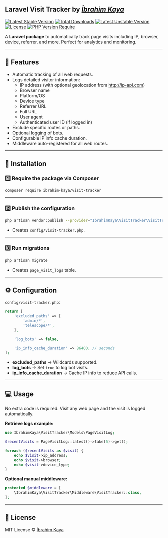 ## Laravel Visit Tracker by _[İbrahim Kaya](https://ibrahimkaya.dev)_

[![Latest Stable Version](http://poser.pugx.org/ibrahim-kaya/visit-tracker/v)](https://packagist.org/packages/ibrahim-kaya/visit-tracker) [![Total Downloads](http://poser.pugx.org/ibrahim-kaya/visit-tracker/downloads)](https://packagist.org/packages/ibrahim-kaya/visit-tracker) [![Latest Unstable Version](http://poser.pugx.org/ibrahim-kaya/visit-tracker/v/unstable)](https://packagist.org/packages/ibrahim-kaya/visit-tracker) [![License](http://poser.pugx.org/ibrahim-kaya/visit-tracker/license)](https://packagist.org/packages/ibrahim-kaya/visit-tracker) [![PHP Version Require](http://poser.pugx.org/ibrahim-kaya/visit-tracker/require/php)](https://packagist.org/packages/ibrahim-kaya/visit-tracker)

A **Laravel package** to automatically track page visits including IP, browser, device, referrer, and more. Perfect for analytics and monitoring.

---

## 🌟 Features

- Automatic tracking of all web requests.
- Logs detailed visitor information:
  - IP address (with optional geolocation from http://ip-api.com)
  - Browser name
  - Platform/OS
  - Device type
  - Referrer URL
  - Full URL
  - User agent
  - Authenticated user ID (if logged in)
- Exclude specific routes or paths.
- Optional logging of bots.
- Configurable IP info cache duration.
- Middleware auto-registered for all web routes.

---

## 🚀 Installation

### 1️⃣ Require the package via Composer

```bash
composer require ibrahim-kaya/visit-tracker
```

---

### 2️⃣ Publish the configuration

```bash
php artisan vendor:publish --provider="IbrahimKaya\VisitTracker\VisitTrackerServiceProvider" --tag=visit-tracker-config
```

- Creates `config/visit-tracker.php`.

---

### 3️⃣ Run migrations

```bash
php artisan migrate
```

- Creates `page_visit_logs` table.

---

## ⚙️ Configuration

`config/visit-tracker.php`:

```php
return [
    'excluded_paths' => [
        'admin/*',
        'telescope/*',
    ],

    'log_bots' => false,

    'ip_info_cache_duration' => 86400, // seconds
];
```

- **excluded\_paths** → Wildcards supported.
- **log\_bots** → Set `true` to log bot visits.
- **ip\_info\_cache\_duration** → Cache IP info to reduce API calls.

---

## 💻 Usage

No extra code is required. Visit any web page and the visit is logged automatically.

**Retrieve logs example:**

```php
use IbrahimKaya\VisitTracker\Models\PageVisitLog;

$recentVisits = PageVisitLog::latest()->take(5)->get();

foreach ($recentVisits as $visit) {
    echo $visit->ip_address;
    echo $visit->browser;
    echo $visit->device_type;
}
```

**Optional manual middleware:**

```php
protected $middleware = [
    \IbrahimKaya\VisitTracker\Middleware\VisitTracker::class,
];
```

---

## 📜 License

MIT License © [İbrahim Kaya](https://github.com/ibrahim-kaya)
